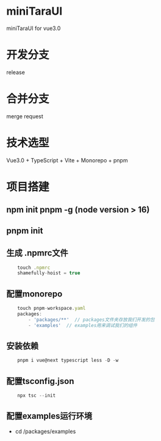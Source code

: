 # miniTaraUI
miniTaraUI for vue3.0

# 开发分支
release

# 合并分支
merge request

# 技术选型

Vue3.0 + TypeScript + Vite + Monorepo + pnpm

# 项目搭建

## npm init pnpm -g (node version > 16)
## pnpm init
## 生成 .npmrc文件
```js
    touch .npmrc
    shamefully-hoist = true
```

## 配置monorepo
```js
    touch pnpm-workspace.yaml
    packages:
        - 'packages/**'  // packages文件夹存放我们开发的包
        - 'examples'  // examples用来调试我们的组件
```

## 安装依赖
```js
    pnpm i vue@next typescript less -D -w
```

## 配置tsconfig.json
```js
    npx tsc --init
```

## 配置examples运行环境
- cd /packages/examples








